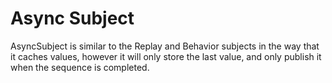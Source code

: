 # Async Subject

AsyncSubject<T> is similar to the Replay and Behavior subjects in the way that it caches values, however it will only store the last value, and only publish it when the sequence is completed.
